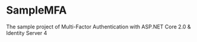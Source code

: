 # SampleMFA
The sample project of Multi-Factor Authentication with ASP.NET Core 2.0 &amp; Identity Server 4
